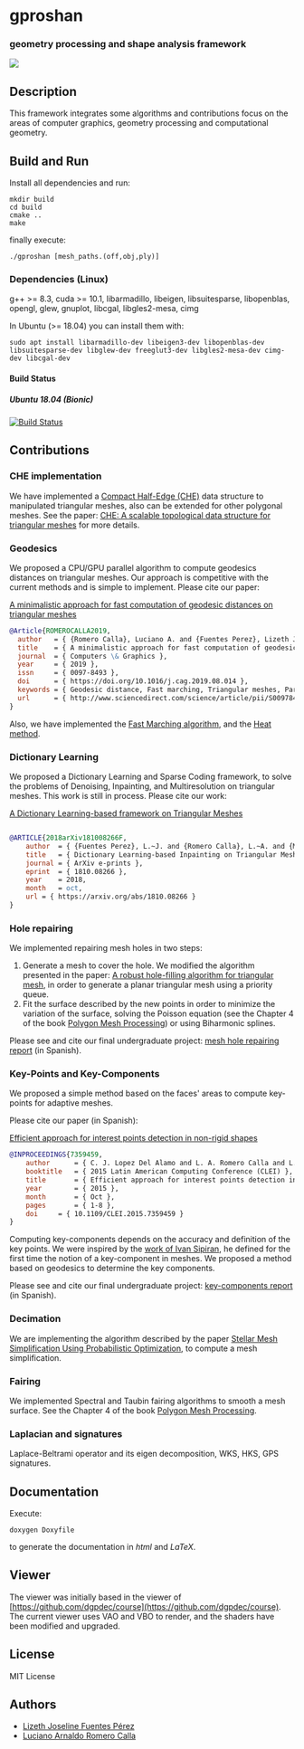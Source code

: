 # gproshan
### geometry processing and shape analysis framework

![](https://raw.githubusercontent.com/larc/gproshan/master/gproshan.png) 


## Description
This framework integrates some algorithms and contributions focus on the areas of computer graphics, geometry processing and computational geometry.


## Build and Run
Install all dependencies and run:

	mkdir build
	cd build
	cmake ..
	make

finally execute:

	./gproshan [mesh_paths.(off,obj,ply)]

### Dependencies (Linux)
g++ >= 8.3, cuda >= 10.1, libarmadillo, libeigen, libsuitesparse, libopenblas, opengl, glew, gnuplot, libcgal, libgles2-mesa, cimg

In Ubuntu (>= 18.04) you can install them with:

	sudo apt install libarmadillo-dev libeigen3-dev libopenblas-dev libsuitesparse-dev libglew-dev freeglut3-dev libgles2-mesa-dev cimg-dev libcgal-dev

#### Build Status

##### Ubuntu 18.04 (Bionic)
[![Build Status](https://travis-ci.com/larc/gproshan.svg?branch=master)](https://travis-ci.com/larc/gproshan)

## Contributions

### CHE implementation
We have implemented a [Compact Half-Edge (CHE)](http://citeseerx.ist.psu.edu/viewdoc/summary?doi=10.1.1.523.7580) data structure to manipulated triangular meshes, also can be extended for other polygonal meshes.
See the paper: [CHE: A scalable topological data structure for triangular meshes](http://citeseerx.ist.psu.edu/viewdoc/summary?doi=10.1.1.523.7580) for more details.

### Geodesics
We proposed a CPU/GPU parallel algorithm to compute geodesics distances on triangular meshes. Our
approach is competitive with the current methods and is simple to implement. Please cite our paper:

[A minimalistic approach for fast computation of geodesic distances on triangular meshes](https://doi.org/10.1016/j.cag.2019.08.014)

```bibtex
@Article{ROMEROCALLA2019,
  author   = { {Romero Calla}, Luciano A. and {Fuentes Perez}, Lizeth J. and Montenegro, Anselmo A. },
  title    = { A minimalistic approach for fast computation of geodesic distances on triangular meshes },
  journal  = { Computers \& Graphics },
  year     = { 2019 },
  issn     = { 0097-8493 },
  doi      = { https://doi.org/10.1016/j.cag.2019.08.014 },
  keywords = { Geodesic distance, Fast marching, Triangular meshes, Parallel programming, Breadth-first search },
  url      = { http://www.sciencedirect.com/science/article/pii/S0097849319301426 }
}
```

Also, we have implemented the [Fast Marching algorithm](), and the [Heat method](https://www.cs.cmu.edu/~kmcrane/Projects/HeatMethod/index.html).

### Dictionary Learning
We proposed a Dictionary Learning and Sparse Coding framework, to solve the problems of Denoising,
Inpainting, and Multiresolution on triangular meshes. This work is still in process. Please cite
our work:

[A Dictionary Learning-based framework on Triangular Meshes](https://arxiv.org/abs/1810.08266)

```bibtex

@ARTICLE{2018arXiv181008266F,
	author	= { {Fuentes Perez}, L.~J. and {Romero Calla}, L.~A. and {Montenegro}, A.~A. },
	title	= { Dictionary Learning-based Inpainting on Triangular Meshes },
	journal	= { ArXiv e-prints },
	eprint	= { 1810.08266 },
	year	= 2018,
	month	= oct,
	url	= { https://arxiv.org/abs/1810.08266 }
}
```

### Hole repairing
We implemented repairing mesh holes in two steps:

1. Generate a mesh to cover the hole. We modified the algorithm presented in the paper: [A robust hole-filling algorithm for triangular mesh](https://doi.org/10.1007/s00371-007-0167-y), in order to
generate a planar triangular mesh using a priority queue.
2. Fit the surface described by the new points in order to minimize the variation of the surface,
solving the Poisson equation (see the Chapter 4 of the book [Polygon Mesh Processing](http://www.pmp-book.org/)) or using Biharmonic splines.

Please see and cite our final undergraduate project: [mesh hole repairing report](http://repositorio.unsa.edu.pe/handle/UNSA/2576) (in Spanish).

### Key-Points and Key-Components

We proposed a simple method based on the faces' areas to compute key-points for adaptive meshes.

Please cite our paper (in Spanish):

[Efficient approach for interest points detection in non-rigid shapes](https://doi.org/10.1109/CLEI.2015.7359459)

```bibtex
@INPROCEEDINGS{7359459,
	author		= { C. J. Lopez Del Alamo and L. A. Romero Calla and L. J. Fuentes Perez },
	booktitle	= { 2015 Latin American Computing Conference (CLEI) },
	title		= { Efficient approach for interest points detection in non-rigid shapes },
	year		= { 2015 },
	month		= { Oct },
	pages		= { 1-8 },
	doi		= { 10.1109/CLEI.2015.7359459 }
}
```

Computing key-components depends on the accuracy and definition of the key points. We were inspired
by the [work of Ivan Sipiran](https://www.researchgate.net/publication/262350194_Key-component_detection_on_3D_meshes_using_local_features),
he defined for the first time the notion of a key-component in meshes.
We proposed a method based on geodesics to determine the key components.

Please see and cite our final undergraduate project: [key-components report](http://repositorio.unsa.edu.pe/handle/UNSA/2575) (in Spanish).


### Decimation
We are implementing the algorithm described by the paper [Stellar Mesh Simplification Using Probabilistic Optimization](https://doi.org/10.1111/j.1467-8659.2004.00811.x),
to compute a mesh simplification.

### Fairing
We implemented Spectral and Taubin fairing algorithms to smooth a mesh surface.
See the Chapter 4 of the book [Polygon Mesh Processing](http://www.pmp-book.org/).

### Laplacian and signatures
Laplace-Beltrami operator and its eigen decomposition, WKS, HKS, GPS signatures.

## Documentation
Execute:

	doxygen Doxyfile

to generate the documentation in *html* and *LaTeX*.

## Viewer
The viewer was initially based in the viewer of [https://github.com/dgpdec/course](https://github.com/dgpdec/course). The current viewer uses VAO and VBO to render, and the shaders have been modified and upgraded.

## License

MIT License

## Authors
- [Lizeth Joseline Fuentes Pérez](https://github.com/lishh)
- [Luciano Arnaldo Romero Calla](https://github.com/larc)

